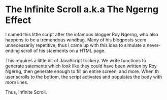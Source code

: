 # The Infinite Scroll a.k.a The Ngerng Effect

I named this little script after the infamous blogger Roy Ngerng, who also happens to be a tremendous windbag. Many of his blogposts seem unnecessarily repetitive, thus I came up with this idea to simulate a never-ending scroll of his staements on a HTML page.

This requires a little bit of JavaScript trickery. We write functions to generate satements which *look* like they could have been written by Roy Ngerng, then generate enough to fill an entire screen, and more. When th user scrolls to the bottom, the script activates and populates the body with *more* lines. 

Thus, Infinite Scroll.
